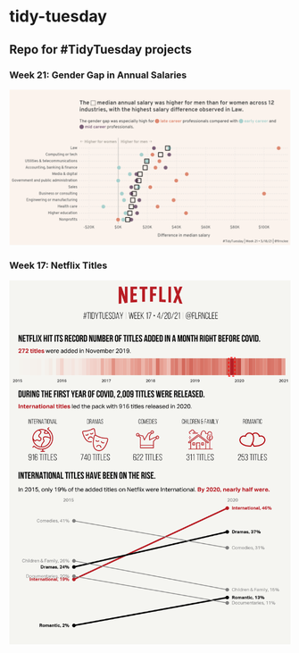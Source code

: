 # tidy-tuesday
## Repo for #TidyTuesday projects

### Week 21: Gender Gap in Annual Salaries 
![](https://raw.githubusercontent.com/flrnclee/tidy-tuesday/main/salary-survey/salarydisp20210523.png)

### Week 17: Netflix Titles
![](https://raw.githubusercontent.com/flrnclee/tidy-tuesday/main/netflix-shows/netflix20210517.png)
